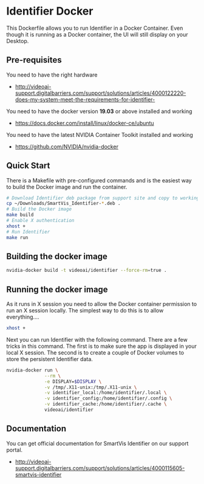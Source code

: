 # Identifier Docker

This Dockerfile allows you to run Identifier in a Docker Container. Even though it is running as a Docker container, the UI will still display on your Desktop.

## Pre-requisites

You need to have the right hardware

  * http://videoai-support.digitalbarriers.com/support/solutions/articles/4000122220-does-my-system-meet-the-requirements-for-identifier-

You need to have the docker version __19.03__ or above installed and working

  * https://docs.docker.com/install/linux/docker-ce/ubuntu
  
You need to have the latest NVIDIA Container Toolkit installed and working

  *  https://github.com/NVIDIA/nvidia-docker
  
## Quick Start
There is a Makefile with pre-configured commands and is the easiest way to build the Docker image and run the container.

```bash
# Download Identifier deb package from support site and copy to working directory
cp ~/Downloads/SmartVis_Identifier-*.deb .
# Build the Docker image
make build
# Enable X authentication
xhost +
# Run Identifier
make run
```
  
## Building the docker image
```bash
nvidia-docker build -t videoai/identifier --force-rm=true .
```

## Running the docker image

As it runs in X session you need to allow the Docker container permission to run an X session locally.  The simplest way to do this is to allow everything....

```bash
xhost +
```

Next you can run Identifier with the following command.  There are a few tricks in this command.  The first is to make sure the app is displayed in your local X session.  The second is to create a couple of Docker volumes to store the persistent Identifier data.

```bash
nvidia-docker run \
              --rm \
              -e DISPLAY=$DISPLAY \
              -v /tmp/.X11-unix:/tmp/.X11-unix \
              -v identifier_local:/home/identifier/.local \
              -v identifier_config:/home/identifier/.config \
              -v identifier_cache:/home/identifier/.cache \
              videoai/identifier 
```
## Documentation

You can get official documentation for SmartVis Identifier on our support portal.

  *  http://videoai-support.digitalbarriers.com/support/solutions/articles/4000115605-smartvis-identifier


